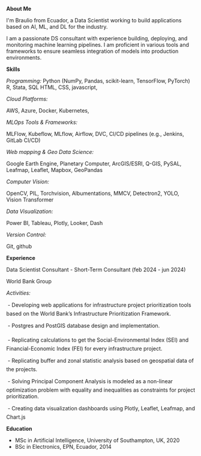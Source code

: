 **About Me**

I'm Braulio from Ecuador, a Data Scientist working to build applications based on AI, ML, and DL for the industry.

I am a passionate DS consultant with experience building, deploying, and monitoring machine learning pipelines. 
I am proficient in various tools and frameworks to ensure seamless integration of models into production environments.

**Skills**

_Programming:_ 
    Python (NumPy, Pandas, scikit-learn, TensorFlow, PyTorch)
    R, Stata, SQL
    HTML, CSS, javascript,

_Cloud Platforms:_ 

AWS, Azure, Docker, Kubernetes,

_MLOps Tools & Frameworks:_ 

MLFlow, Kubeflow, MLflow, Airflow, DVC, CI/CD pipelines (e.g., Jenkins, GitLab CI/CD)

_Web mapping & Geo Data Science:_

Google Earth Engine, Planetary Computer, ArcGIS/ESRI, Q-GIS, PySAL, Leafmap, Leaflet, Mapbox, GeoPandas

_Computer Vision:_ 

OpenCV, PIL, Torchvision, Albumentations, MMCV, Detectron2, YOLO, Vision Transformer

_Data Visualization:_

Power BI, Tableau, Plotly, Looker, Dash

_Version Control:_

Git, github

     
**Experience**

Data Scientist Consultant - Short-Term Consultant (feb 2024 - jun 2024)

World Bank Group

_Activities:_

 - Developing web applications for infrastructure project prioritization tools based on the World Bank’s Infrastructure Prioritization Framework.

 - Postgres and PostGIS database design and implementation.

 - Replicating calculations to get the Social-Environmental Index (SEI) and Financial-Economic Index (FEI) for every infrastructure project.

 - Replicating buffer and zonal statistic analysis based on geospatial data of the projects.

 - Solving Principal Component Analysis is modeled as a non-linear optimization problem with equality and inequalities as constraints for project prioritization.

 - Creating data visualization dashboards using Plotly, Leaflet, Leafmap, and Chart.js

**Education**

- MSc in Artificial Intelligence, University of Southampton, UK, 2020
- BSc in Electronics, EPN, Ecuador, 2014

